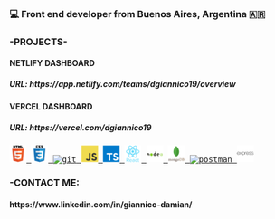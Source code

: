 <h3>💻 Front end developer from Buenos Aires, Argentina 🇦🇷 </h3> 
<h3>-PROJECTS-</h3> 
  <h4>NETLIFY DASHBOARD</h4>  
   <h5>URL: https://app.netlify.com/teams/dgiannico19/overview</h5>
  <h4>VERCEL DASHBOARD</h4> 
  <h5>URL: https://vercel.com/dgiannico19</h5>
<p>
  <kbd>
    <a href="https://www.w3.org/html/" target="_blank"> 
      <img src="https://raw.githubusercontent.com/devicons/devicon/master/icons/html5/html5-original-wordmark.svg" alt="html5" width="30" height="30"/>
    </a>
  </kbd>
  <kbd>
    <a href="https://www.w3schools.com/css/" target="_blank"> 
      <img src="https://raw.githubusercontent.com/devicons/devicon/master/icons/css3/css3-original-wordmark.svg" alt="css3" width="30" height="30"/>
    </a>
  </kbd> 
  <kbd>
    <a href="https://git-scm.com/" target="_blank">
      <img src="https://www.vectorlogo.zone/logos/git-scm/git-scm-icon.svg" alt="git" width="30" height="30"/>
    </a>
  </kbd> 
  <kbd>
    <a href="https://developer.mozilla.org/en-US/docs/Web/JavaScript" target="_blank">
      <img src="https://raw.githubusercontent.com/devicons/devicon/master/icons/javascript/javascript-original.svg" alt="javascript" width="30" height="30"/>
    </a>
  </kbd>
   <kbd>
     <a href="https://www.typescriptlang.org/" target="_blank">
       <img src="https://raw.githubusercontent.com/devicons/devicon/master/icons/typescript/typescript-original.svg" alt="typescript" width="30" height="30"/>
     </a>
   </kbd>
   <kbd>
     <a href="https://reactjs.org/" target="_blank">
       <img src="https://raw.githubusercontent.com/devicons/devicon/master/icons/react/react-original-wordmark.svg" alt="react" width="30" height="30"/>
     </a>
   </kbd>
   <kbd>
     <a href="https://nodejs.org" target="_blank">
       <img src="https://raw.githubusercontent.com/devicons/devicon/master/icons/nodejs/nodejs-original-wordmark.svg" alt="nodejs" width="30" height="30"/>
     </a>
   </kbd>
   <kbd>
     <a href="https://www.mongodb.com/" target="_blank">
       <img src="https://raw.githubusercontent.com/devicons/devicon/master/icons/mongodb/mongodb-original-wordmark.svg" alt="mongodb" width="30" height="30"/>
     </a>
   </kbd>
   <kbd>
     <a href="https://postman.com" target="_blank"> <img src="https://www.vectorlogo.zone/logos/getpostman/getpostman-icon.svg" alt="postman" width="30" height="30"/>
     </a>
   </kbd>
   <kbd>
     <a href="https://expressjs.com" target="_blank">
       <img src="https://raw.githubusercontent.com/devicons/devicon/master/icons/express/express-original-wordmark.svg" alt="express" width="30" height="30"/>
     </a>
   </kbd>  
</p>  
<h3>-CONTACT ME: <h4>https://www.linkedin.com/in/giannico-damian/</h4></h3>
